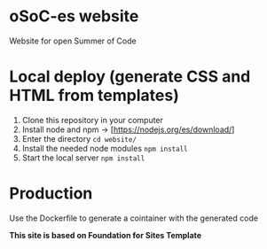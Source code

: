 # oSoC-es website

Website for open Summer of Code

# Local deploy (generate CSS and HTML from templates)

1. Clone this repository in your computer
2. Install node and npm -> [https://nodejs.org/es/download/]
3. Enter the directory ```cd website/```
4. Install the needed node modules ```npm install```
5. Start the local server ```npm install```

# Production

Use the Dockerfile to generate a cointainer with the generated code



**This site is based on Foundation for Sites Template**
